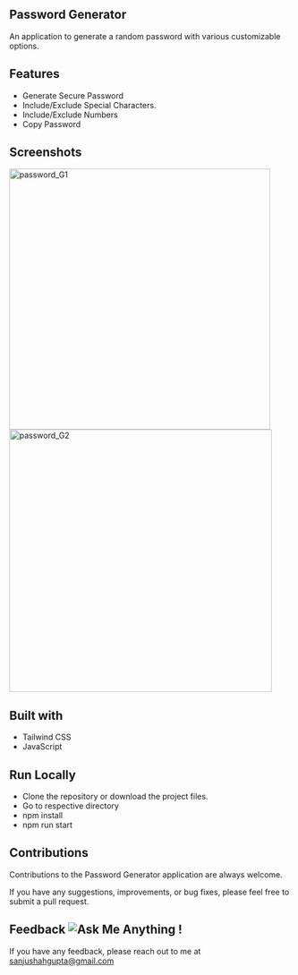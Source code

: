 ## Password Generator 
An application to generate a random password with various customizable options.

## Features
- Generate Secure Password
- Include/Exclude Special Characters.
- Include/Exclude Numbers
- Copy Password

## Screenshots
<img width="466" alt="password_G1" src="https://github.com/sanjushahgupta/password-generator/assets/71315276/ec81b7c8-afb6-4d73-9bd7-acd6ef5a72e2">

<img width="469" alt="password_G2" src="https://github.com/sanjushahgupta/password-generator/assets/71315276/5ae03db1-63a9-4679-85af-01f00f1ea6e3">


## Built with
- Tailwind CSS
- JavaScript

## Run Locally
- Clone the repository or download the project files.
- Go to respective directory
- npm install
- npm run start

## Contributions
Contributions to the Password Generator application are always welcome.

If you have any suggestions, improvements, or bug fixes, please feel free to submit a pull request.

## Feedback ![Ask Me Anything !](https://img.shields.io/badge/Ask%20me-anything-1abc9c.svg)
If you have any feedback, please reach out to me at sanjushahgupta@gmail.com
